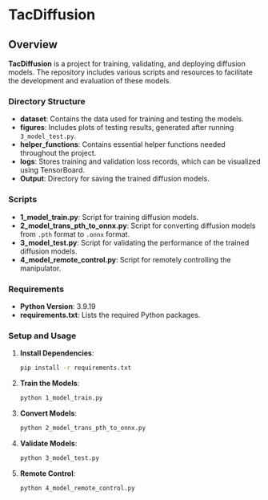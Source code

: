 # TacDiffusion

## Overview

**TacDiffusion** is a project for training, validating, and deploying diffusion models. The repository includes various scripts and resources to facilitate the development and evaluation of these models.

### Directory Structure

- **dataset**: Contains the data used for training and testing the models.
- **figures**: Includes plots of testing results, generated after running `3_model_test.py`.
- **helper_functions**: Contains essential helper functions needed throughout the project.
- **logs**: Stores training and validation loss records, which can be visualized using TensorBoard.
- **Output**: Directory for saving the trained diffusion models.

### Scripts

- **1_model_train.py**: Script for training diffusion models.
- **2_model_trans_pth_to_onnx.py**: Script for converting diffusion models from `.pth` format to `.onnx` format.
- **3_model_test.py**: Script for validating the performance of the trained diffusion models.
- **4_model_remote_control.py**: Script for remotely controlling the manipulator.

### Requirements

- **Python Version**: 3.9.19
- **requirements.txt**: Lists the required Python packages.

### Setup and Usage

1. **Install Dependencies**:
   ```bash
   pip install -r requirements.txt
   ```

2. **Train the Models**:
   ```bash
   python 1_model_train.py
   ```

3. **Convert Models**:
   ```bash
   python 2_model_trans_pth_to_onnx.py
   ```

4. **Validate Models**:
   ```bash
   python 3_model_test.py
   ```

5. **Remote Control**:
   ```bash
   python 4_model_remote_control.py
   ```
